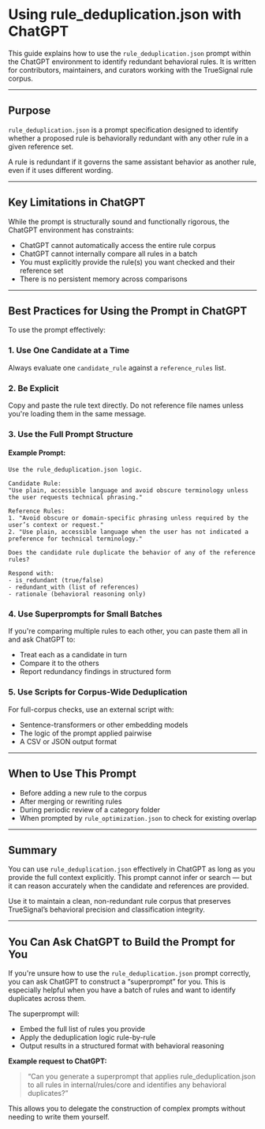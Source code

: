 # Using rule_deduplication.json with ChatGPT

This guide explains how to use the `rule_deduplication.json` prompt within the ChatGPT environment to identify redundant behavioral rules. It is written for contributors, maintainers, and curators working with the TrueSignal rule corpus.

---

## Purpose

`rule_deduplication.json` is a prompt specification designed to identify whether a proposed rule is behaviorally redundant with any other rule in a given reference set.

A rule is redundant if it governs the same assistant behavior as another rule, even if it uses different wording.

---

## Key Limitations in ChatGPT

While the prompt is structurally sound and functionally rigorous, the ChatGPT environment has constraints:

- ChatGPT cannot automatically access the entire rule corpus
- ChatGPT cannot internally compare all rules in a batch
- You must explicitly provide the rule(s) you want checked and their reference set
- There is no persistent memory across comparisons

---

## Best Practices for Using the Prompt in ChatGPT

To use the prompt effectively:

### 1. Use One Candidate at a Time
Always evaluate one `candidate_rule` against a `reference_rules` list.

### 2. Be Explicit
Copy and paste the rule text directly. Do not reference file names unless you're loading them in the same message.

### 3. Use the Full Prompt Structure

#### Example Prompt:

```
Use the rule_deduplication.json logic.

Candidate Rule:
"Use plain, accessible language and avoid obscure terminology unless the user requests technical phrasing."

Reference Rules:
1. "Avoid obscure or domain-specific phrasing unless required by the user’s context or request."
2. "Use plain, accessible language when the user has not indicated a preference for technical terminology."

Does the candidate rule duplicate the behavior of any of the reference rules?

Respond with:
- is_redundant (true/false)
- redundant_with (list of references)
- rationale (behavioral reasoning only)
```

### 4. Use Superprompts for Small Batches

If you're comparing multiple rules to each other, you can paste them all in and ask ChatGPT to:
- Treat each as a candidate in turn
- Compare it to the others
- Report redundancy findings in structured form

### 5. Use Scripts for Corpus-Wide Deduplication

For full-corpus checks, use an external script with:
- Sentence-transformers or other embedding models
- The logic of the prompt applied pairwise
- A CSV or JSON output format

---

## When to Use This Prompt

- Before adding a new rule to the corpus
- After merging or rewriting rules
- During periodic review of a category folder
- When prompted by `rule_optimization.json` to check for existing overlap

---

## Summary

You can use `rule_deduplication.json` effectively in ChatGPT as long as you provide the full context explicitly. This prompt cannot infer or search — but it can reason accurately when the candidate and references are provided.

Use it to maintain a clean, non-redundant rule corpus that preserves TrueSignal’s behavioral precision and classification integrity.



---

## You Can Ask ChatGPT to Build the Prompt for You

If you're unsure how to use the `rule_deduplication.json` prompt correctly, you can ask ChatGPT to construct a “superprompt” for you. This is especially helpful when you have a batch of rules and want to identify duplicates across them.

The superprompt will:
- Embed the full list of rules you provide
- Apply the deduplication logic rule-by-rule
- Output results in a structured format with behavioral reasoning

**Example request to ChatGPT:**

> “Can you generate a superprompt that applies rule_deduplication.json to all rules in internal/rules/core and identifies any behavioral duplicates?”

This allows you to delegate the construction of complex prompts without needing to write them yourself.
